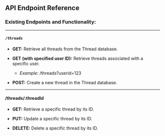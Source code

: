 ## API Endpoint Reference

### **Existing Endpoints and Functionality:**

---

#### **`/threads`**
- **GET:** Retrieve all threads from the Thread database.

- **GET (with specified user ID):** Retrieve threads associated with a specific user.
  - *Example*: /threads?userid=123

- **POST:** Create a new thread in the Thread database.

---

#### **/threads/:threadId**
- **GET:** Retrieve a specific thread by its ID.

- **PUT:** Update a specific thread by its ID.

- **DELETE:** Delete a specific thread by its ID.
